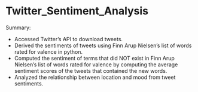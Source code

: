 # Twitter_Sentiment_Analysis

Summary:

*	Accessed Twitter’s API to download tweets.
*	Derived the sentiments of tweets using Finn Arup Nielsen’s list of words rated for valence in python.
*	Computed the sentiment of terms that did NOT exist in Finn Arup Nielsen’s list of words rated for valence by computing the average sentiment scores of the tweets that contained the new words.
*	Analyzed the relationship between location and mood from tweet sentiments.

